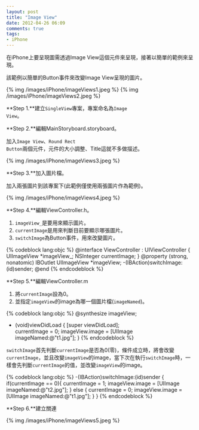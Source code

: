 ```yaml
---
layout: post
title: "Image View"
date: 2012-04-26 06:09
comments: true
tags: 
- iPhone
---
```

在iPhone上要呈現圖需透過Image View這個元件來呈現，接著以簡單的範例來呈現。

該範例以簡單的Button事件來改變Image View呈現的圖片。

{% img /images/iPhone/imageViews1.jpeg %}
{% img /images/iPhone/imageViews2.jpeg %}

<!-- more -->

**Step 1.**建立<code>SingleView</code>專案，專案命名為<code>Image View</code>。

**Step 2.**編輯MainStoryboard.storyboard。

加入<code>Image View</code>、<code>Round Rect Button</code>兩個元件，元件的大小調整、Title這就不多做描述。

{% img /images/iPhone/imageViews3.jpeg %}

**Step 3.**加入圖片檔。

加入兩張圖片到該專案下(此範例僅使用兩張圖片作為範例)。

{% img /images/iPhone/imageViews4.jpeg %}

**Step 4.**編輯ViewController.h。

<ol>
<li><code>imageView_</code>是要用來顯示圖片。</li>
<li><code>currentImage</code>是用來判斷目前要顯示哪張圖片。</li>
<li><code>switchImage</code>為Button事件，用來改變圖片。</li>
</ol>

{% codeblock lang:objc %}
@interface ViewController : UIViewController
{
    UIImageView *imageView_;
    NSInteger currentImage;
}
@property (strong, nonatomic) IBOutlet UIImageView *imageView;
-(IBAction)switchImage:(id)sender;
@end
{% endcodeblock %}

**Step 5.**編輯ViewController.m

<ol>
<li>將<code>currentImage</code>設為0。</li>
<li>並指定<code>imageView</code>的image為哪一個圖片檔(<code>imageNamed</code>)。</li>
</ol>

{% codeblock lang:objc %}
@synthesize imageView;
- (void)viewDidLoad
{
    [super viewDidLoad];  
    currentImage = 0;
    imageView.image = [UIImage imageNamed:@"t1.jpg"];
}
{% endcodeblock %}

<code>switchImage</code>首先判斷<code>currentImage</code>是否為0(零)，條件成立時，將會改變<code>currentImage</code>，並且改變<code>imageView</code>的image，當下次在執行<code>switchImage</code>時，一樣會先判斷<code>currentImage</code>的值，並改變<code>imageView</code>的image。

{% codeblock lang:objc %}
-(IBAction)switchImage:(id)sender
{
    if(currentImage == 0){
        currentImage = 1;
        imageView.image = [UIImage imageNamed:@"t2.jpg"];
    }
    else {
        currentImage = 0;
        imageView.image = [UIImage imageNamed:@"t1.jpg"];
    }
}
{% endcodeblock %}

**Step 6.**建立關連

{% img /images/iPhone/imageViews5.jpeg %}